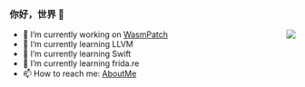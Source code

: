 ### 你好，世界 👻

<img align="right" src="https://github-readme-stats.vercel.app/api?username=everettjf&show_icons=true&icon_color=CE1D2D&text_color=718096&bg_color=ffffff&hide_title=true" />

- 🔭 I’m currently working on [WasmPatch](https://github.com/everettjf/WasmPatch)
- 🌱 I’m currently learning LLVM
- 👯 I’m currently learning Swift
- 🤔 I’m currently learning frida.re
- 📫 How to reach me: [AboutMe](https://everettjf.github.io/about/)
